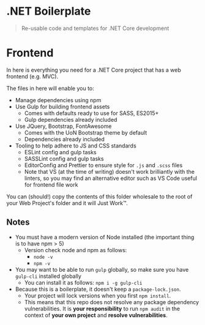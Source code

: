 # .NET Boilerplate

> Re-usable code and templates for .NET Core development

# Frontend

In here is everything you need for a .NET Core project that has a web frontend (e.g. MVC).

The files in here will enable you to:

* Manage dependencies using npm
* Use Gulp for building frontend assets
  * Comes with defaults ready to use for SASS, ES2015+
  * Gulp dependencies already included
* Use JQuery, Bootstrap, FontAwesome
  * Comes with the UoN Bootstrap theme by default
  * Dependencies already included
* Tooling to help adhere to JS and CSS standards
  * ESLint config and gulp tasks
  * SASSLint config and gulp tasks
  * EditorConfig and Prettier to ensure style for `.js` and `.scss` files
  * Note that VS (at the time of writing) doesn't work brilliantly with the linters, so you may find an alternative editor such as VS Code useful for frontend file work

You can (should!) copy the contents of this folder wholesale to the root of your Web Project's folder and it will Just Work™.

## Notes

* You must have a modern version of Node installed (the important thing is to have npm > 5)
  * Version check node and npm as follows:
    * `node -v`
    * `npm -v`
* You may want to be able to run `gulp` globally, so make sure you have `gulp-cli` installed globally
  * You can install it as follows: `npm i -g gulp-cli`
* Because this is a boilerplate, it doesn't keep a `package-lock.json`.
  * Your project will lock versions when you first `npm install`.
  * This means that this repo does not resolve any package dependency vulnerabilities. It is **your responsibility** to run `npm audit` in the context of **your own project** and **resolve vulnerabilities**.

